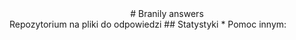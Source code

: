 <center># Branily answers</center>
Repozytorium na pliki do odpowiedzi
## Statystyki
* Pomoc innym:
